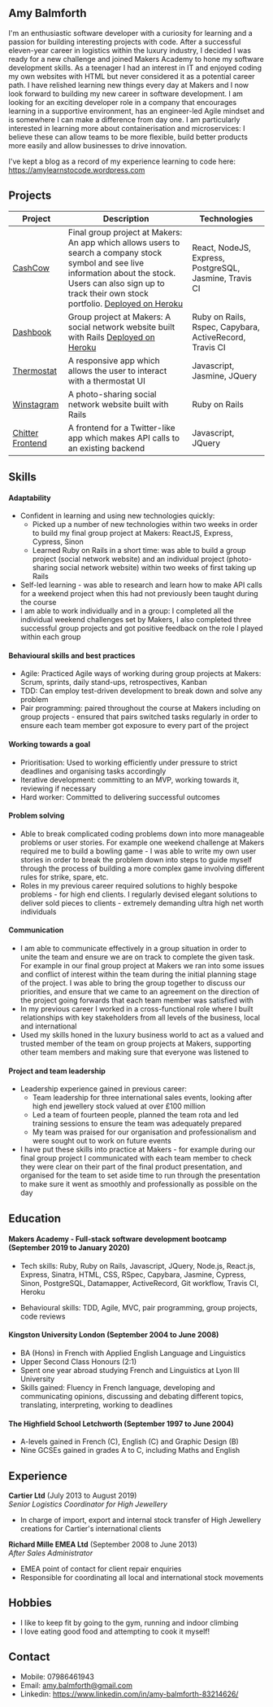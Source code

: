 ## Amy Balmforth

I'm an enthusiastic software developer with a curiosity for learning and a passion for building interesting projects with code. After a successful eleven-year career in logistics within the luxury industry, I decided I was ready for a new challenge and joined Makers Academy to hone my software development skills. As a teenager I had an interest in IT and enjoyed coding my own websites with HTML but never considered it as a potential career path. I have relished learning new things every day at Makers and I now look forward to building my new career in software development. I am looking for an exciting developer role in a company that encourages learning in a supportive environment, has an engineer-led Agile mindset and is somewhere I can make a difference from day one. I am particularly interested in learning more about containerisation and microservices: I believe these can allow teams to be more flexible, build better products more easily and allow businesses to drive innovation.

I've kept a blog as a record of my experience learning to code here: https://amylearnstocode.wordpress.com

## Projects

| Project | Description | Technologies |
|---|---|---|
| [CashCow](https://github.com/amybalmforth/cashcow) | Final group project at Makers: An app which allows users to search a company stock symbol and see live information about the stock. Users can also sign up to track their own stock portfolio. [Deployed on Heroku](https://cashcow2020.herokuapp.com/) | React, NodeJS, Express, PostgreSQL, Jasmine, Travis CI |
| [Dashbook](https://github.com/amybalmforth/acebook-AceofBaseBook) | Group project at Makers: A social network website built with Rails [Deployed on Heroku](https://blooming-harbor-19656.herokuapp.com/) | Ruby on Rails, Rspec, Capybara, ActiveRecord, Travis CI |
| [Thermostat](https://github.com/amybalmforth/thermostat.git) | A responsive app which allows the user to interact with a thermostat UI | Javascript, Jasmine, JQuery |
| [Winstagram](https://github.com/amybalmforth/instagram-challenge) | A photo-sharing social network website built with Rails | Ruby on Rails |
| [Chitter Frontend](https://github.com/amybalmforth/frontend-api-challenge) | A frontend for a Twitter-like app which makes API calls to an existing backend | Javascript, JQuery |

## Skills

#### Adaptability

* Confident in learning and using new technologies quickly:
  * Picked up a number of new technologies within two weeks in order to build my final group project at Makers: ReactJS, Express, Cypress, Sinon
  * Learned Ruby on Rails in a short time: was able to build a group project (social network website) and an individual project (photo-sharing social network website) within two weeks of first taking up Rails
* Self-led learning - was able to research and learn how to make API calls for a weekend project when this had not previously been taught during the course
* I am able to work individually and in a group: I completed all the individual weekend challenges set by Makers, I also completed three successful group projects and got positive feedback on the role I played within each group

#### Behavioural skills and best practices

* Agile: Practiced Agile ways of working during group projects at Makers: Scrum, sprints, daily stand-ups, retrospectives, Kanban
* TDD: Can employ test-driven development to break down and solve any problem
* Pair programming: paired throughout the course at Makers including on group projects - ensured that pairs switched tasks regularly in order to ensure each team member got exposure to every part of the project

#### Working towards a goal

* Prioritisation: Used to working efficiently under pressure to strict deadlines and organising tasks accordingly
* Iterative development: committing to an MVP, working towards it, reviewing if necessary
* Hard worker: Committed to delivering successful outcomes

#### Problem solving

* Able to break complicated coding problems down into more manageable problems or user stories. For example one weekend challenge at Makers required me to build a bowling game - I was able to write my own user stories in order to break the problem down into steps to guide myself through the process of building a more complex game involving different rules for strike, spare, etc.
* Roles in my previous career required solutions to highly bespoke problems - for high end clients. I regularly devised elegant solutions to deliver sold pieces to clients - extremely demanding ultra high net worth individuals

#### Communication

* I am able to communicate effectively in a group situation in order to unite the team and ensure we are on track to complete the given task. For example in our final group project at Makers we ran into some issues and conflict of interest within the team during the initial planning stage of the project. I was able to bring the group together to discuss our priorities, and ensure that we came to an agreement on the direction of the project going forwards that each team member was satisfied with
* In my previous career I worked in a cross-functional role where I built relationships with key stakeholders from all levels of the business, local and international
* Used my skills honed in the luxury business world to act as a valued and trusted member of the team on group projects at Makers, supporting other team members and making sure that everyone was listened to

#### Project and team leadership

* Leadership experience gained in previous career:
  * Team leadership for three international sales events, looking after high end jewellery stock valued at over £100 million
  * Led a team of fourteen people, planned the team rota and led training sessions to ensure the team was adequately prepared
  * My team was praised for our organisation and professionalism and were sought out to work on future events
* I have put these skills into practice at Makers - for example during our final group project I communicated with each team member to check they were clear on their part of the final product presentation, and organised for the team to set aside time to run through the presentation to make sure it went as smoothly and professionally as possible on the day

## Education

#### Makers Academy - Full-stack software development bootcamp (September 2019 to January 2020)

* Tech skills: Ruby, Ruby on Rails, Javascript, JQuery, Node.js, React.js, Express, Sinatra, HTML, CSS, RSpec, Capybara, Jasmine, Cypress, Sinon, PostgreSQL, Datamapper, ActiveRecord, Git workflow, Travis CI, Heroku

* Behavioural skills: TDD, Agile, MVC, pair programming, group projects, code reviews

#### Kingston University London (September 2004 to June 2008)

* BA (Hons) in French with Applied English Language and Linguistics
* Upper Second Class Honours (2:1)
* Spent one year abroad studying French and Linguistics at Lyon III University
* Skills gained: Fluency in French language, developing and communicating opinions, discussing and debating different topics, translating, interpreting, working to deadlines

#### The Highfield School Letchworth (September 1997 to June 2004)

* A-levels gained in French (C), English (C) and Graphic Design (B)
* Nine GCSEs gained in grades A to C, including Maths and English

## Experience

**Cartier Ltd** (July 2013 to August 2019)    
*Senior Logistics Coordinator for High Jewellery*  
* In charge of import, export and internal stock transfer of High Jewellery creations for Cartier's international clients

**Richard Mille EMEA Ltd** (September 2008 to June 2013)   
*After Sales Administrator*  
* EMEA point of contact for client repair enquiries
* Responsible for coordinating all local and international stock movements

## Hobbies

* I like to keep fit by going to the gym, running and indoor climbing
* I love eating good food and attempting to cook it myself!

## Contact

* Mobile: 07986461943
* Email: amy.balmforth@gmail.com
* Linkedin: https://www.linkedin.com/in/amy-balmforth-83214626/
